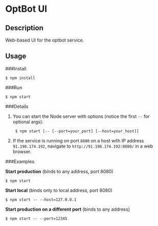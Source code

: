 OptBot UI
=========
Description
--
Web-based UI for the optbot service.

Usage
--

###Install

	$ npm install

###Run

	$ npm start

###Details

1. You can start the Node server with options (notice the first `--` for optional args):

        $ npm start [-- [--port=your_port] [--host=your_host]]

2. If the service is running on port `8080` on a host with IP address `91.198.174.192`, navigate to `http://91.198.174.192:8080/` in a web browser.

###Examples

**Start production** (binds to any address, port 8080)

	$ npm start

**Start local** (binds only to local address, port 8080)

	$ npm start -- --host=127.0.0.1

**Start production on a different port** (binds to any address)

	$ npm start -- --port=12345
